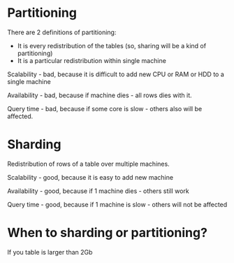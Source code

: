 #                Partitioning

There are 2 definitions of partitioning:
- It is every redistribution of the tables (so, sharing will be a kind of partitioning)
- It is a particular redistribution within single machine

Scalability - bad, because it is difficult to add new CPU or RAM or HDD to a single machine

Availability - bad, because if machine dies - all rows dies with it.

Query time - bad, because if some core is slow - others also will be affected.








#               Sharding

Redistribution of rows of a table over multiple machines.

Scalability - good, because it is easy to add new machine

Availability - good, because if 1 machine dies - others still work

Query time - good, because if 1 machine is slow - others will not be affected









#               When to sharding or partitioning?

If you table is larger than 2Gb
